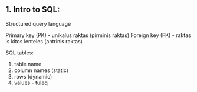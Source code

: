 ## 1. Intro to SQL:
Structured query language

Primary key (PK) - unikalus raktas (pirminis raktas)
Foreign key (FK) - raktas is kitos lenteles (antrinis raktas)

SQL tables:
1. table name
2. column names (static)
3. rows (dynamic)
4. values - tuleq